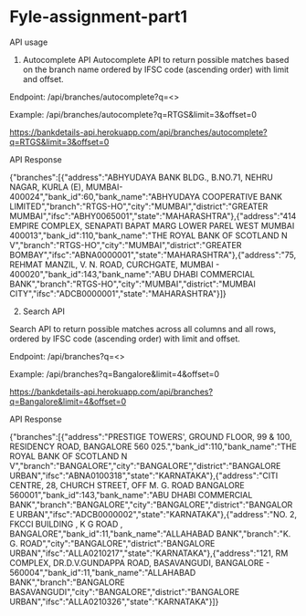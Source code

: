 # Fyle-assignment-part1
API usage
1) Autocomplete API Autocomplete API to return possible matches based on the branch name ordered by IFSC code (ascending order) with limit and offset.

Endpoint: /api/branches/autocomplete?q=<>

Example: /api/branches/autocomplete?q=RTGS&limit=3&offset=0

https://bankdetails-api.herokuapp.com/api/branches/autocomplete?q=RTGS&limit=3&offset=0

API Response


{"branches":[{"address":"ABHYUDAYA BANK BLDG., B.NO.71, NEHRU NAGAR, KURLA (E), MUMBAI-400024","bank_id":60,"bank_name":"ABHYUDAYA COOPERATIVE BANK LIMITED","branch":"RTGS-HO","city":"MUMBAI","district":"GREATER MUMBAI","ifsc":"ABHY0065001","state":"MAHARASHTRA"},{"address":"414 EMPIRE COMPLEX, SENAPATI BAPAT MARG LOWER PAREL WEST MUMBAI 400013","bank_id":110,"bank_name":"THE ROYAL BANK OF SCOTLAND N V","branch":"RTGS-HO","city":"MUMBAI","district":"GREATER BOMBAY","ifsc":"ABNA0000001","state":"MAHARASHTRA"},{"address":"75, REHMAT MANZIL, V. N. ROAD, CURCHGATE, MUMBAI - 400020","bank_id":143,"bank_name":"ABU DHABI COMMERCIAL BANK","branch":"RTGS-HO","city":"MUMBAI","district":"MUMBAI CITY","ifsc":"ADCB0000001","state":"MAHARASHTRA"}]}

2) Search API

Search API to return possible matches across all columns and all rows, ordered by IFSC code (ascending order) with limit and offset.

Endpoint: /api/branches?q=<>

Example: /api/branches?q=Bangalore&limit=4&offset=0

https://bankdetails-api.herokuapp.com/api/branches?q=Bangalore&limit=4&offset=0

API Response


{"branches":[{"address":"PRESTIGE TOWERS', GROUND FLOOR, 99 & 100, RESIDENCY ROAD, BANGALORE 560 025.","bank_id":110,"bank_name":"THE ROYAL BANK OF SCOTLAND N V","branch":"BANGALORE","city":"BANGALORE","district":"BANGALORE URBAN","ifsc":"ABNA0100318","state":"KARNATAKA"},{"address":"CITI CENTRE, 28, CHURCH STREET, OFF M. G. ROAD BANGALORE 560001","bank_id":143,"bank_name":"ABU DHABI COMMERCIAL BANK","branch":"BANGALORE","city":"BANGALORE","district":"BANGALORE URBAN","ifsc":"ADCB0000002","state":"KARNATAKA"},{"address":"NO. 2, FKCCI BUILDING , K G ROAD , BANGALORE","bank_id":11,"bank_name":"ALLAHABAD BANK","branch":"K. G. ROAD","city":"BANGALORE","district":"BANGALORE URBAN","ifsc":"ALLA0210217","state":"KARNATAKA"},{"address":"121, RM COMPLEX, DR.D.V.GUNDAPPA ROAD, BASAVANGUDI, BANGALORE - 560004","bank_id":11,"bank_name":"ALLAHABAD BANK","branch":"BANGALORE BASAVANGUDI","city":"BANGALORE","district":"BANGALORE URBAN","ifsc":"ALLA0210326","state":"KARNATAKA"}]}
